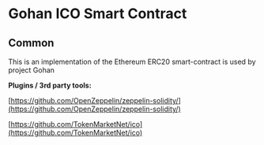 # Gohan ICO Smart Contract

## Common

This is an implementation of the Ethereum ERC20 smart-contract is used by project Gohan

<b>Plugins / 3rd party tools:</b>

[https://github.com/OpenZeppelin/zeppelin-solidity/](https://github.com/OpenZeppelin/zeppelin-solidity/)

[https://github.com/TokenMarketNet/ico](https://github.com/TokenMarketNet/ico)